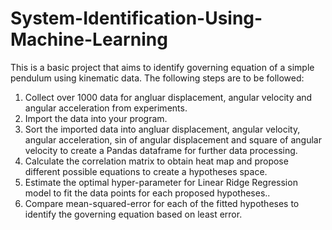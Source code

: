 # System-Identification-Using-Machine-Learning
This is a basic project that  aims to identify governing equation of a simple pendulum using kinematic data.
The following steps are to be followed:
1. Collect over 1000 data for angluar displacement, angular velocity and angular acceleration from experiments.
2. Import the data into your program.
3. Sort the imported data into angluar displacement, angular velocity, angular acceleration, sin of angular displacement and square of angular velocity to create a Pandas dataframe for further data processing.
4. Calculate the correlation matrix to obtain heat map and propose different possible equations to create a hypotheses space.
5. Estimate the optimal hyper-parameter for Linear Ridge Regression model to fit the data points for each proposed hypotheses..
6. Compare mean-squared-error for each of the fitted hypotheses to identify the governing equation based on least error.
